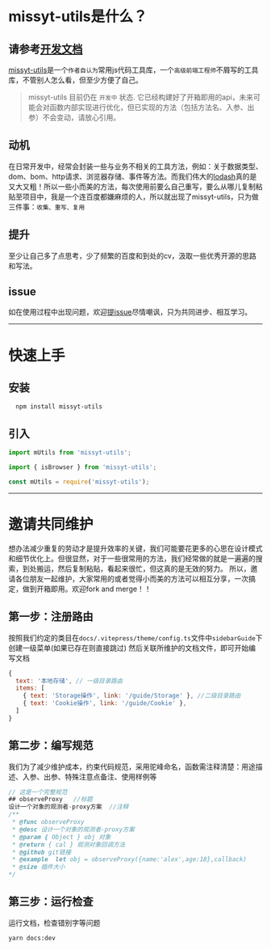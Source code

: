 # missyt-utils是什么？

## 请参考[开发文档](https://webtj.github.io/missyt-utils/)

[missyt-utils](https://github.com/webtj/missyt-utils/)是一个`作者自认为`常用js代码工具库，一个`高级前端工程师`不屑写的工具库，不管别人怎么看，但至少方便了自己。

> missyt-utils 目前仍在 `开发中` 状态. 它已经构建好了开箱即用的api，未来可能会对函数内部实现进行优化，但已实现的方法（包括方法名、入参、出参）不会变动，请放心引用。

## 动机
在日常开发中，经常会封装一些与业务不相关的工具方法，例如：关于数据类型、dom、bom、http请求、浏览器存储、事件等方法。而我们伟大的[lodash](https://www.lodashjs.com/)真的是又大又粗！所以一些小而美的方法，每次使用前要么自己重写，要么从哪儿复制粘贴至项目中，我是一个连百度都嫌麻烦的人，所以就出现了missyt-utils，只为做三件事：`收集、重写、复用`

## 提升
至少让自己多了点思考，少了频繁的百度和到处的cv，汲取一些优秀开源的思路和写法。

## issue
如在使用过程中出现问题，欢迎[提issue](https://github.com/webtj/missyt-utils/issues)尽情嘲讽，只为共同进步、相互学习。

---

# 快速上手

## 安装
```shell
  npm install missyt-utils
```

## 引入
```javascript
import mUtils from 'missyt-utils';

import { isBrowser } from 'missyt-utils';

const mUtils = require('missyt-utils');
```

---

# 邀请共同维护
想办法减少重复的劳动才是提升效率的关键，我们可能要花更多的心思在设计模式和细节优化上。但很显然，对于一些很常用的方法，我们经常做的就是一遍遍的搜索，到处搬运，然后复制粘贴，看起来很忙，但这真的是无效的努力。
所以，邀请各位朋友一起维护，大家常用的或者觉得小而美的方法可以相互分享，一次搞定，做到开箱即用。欢迎fork and merge！！

## 第一步：注册路由
按照我们约定的类目在`docs/.vitepress/theme/config.ts`文件中`sidebarGuide`下创建一级菜单(如果已存在则直接跳过)
然后关联所维护的文档文件，即可开始编写文档
```javascript
{
  text: '本地存储', // 一级目录路由
  items: [
    { text: 'Storage操作', link: '/guide/Storage' }, //二级目录路由
    { text: 'Cookie操作', link: '/guide/Cookie' },
  ]
}
```

## 第二步：编写规范
我们为了减少维护成本，约束代码规范，采用驼峰命名，函数需注释清楚：用途描述、入参、出参、特殊注意点备注、使用样例等
```typescript
// 这是一个完整规范
## observeProxy   //标题
设计一个对象的观测者-proxy方案  //注释
/**
 * @func observeProxy
 * @desc 设计一个对象的观测者-proxy方案
 * @param { Object } obj 对象
 * @return { cal } 观测对象回调方法
 * @github git链接
 * @example  let obj = observeProxy({name:'alex',age:18},callback)
 * @size 插件大小
*/
```

## 第三步：运行检查
运行文档，检查错别字等问题
```
yarn docs:dev
```